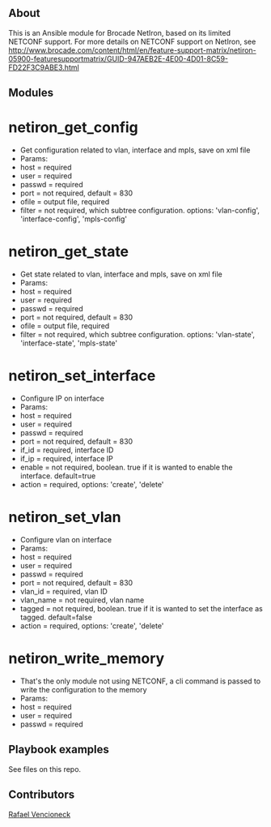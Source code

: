 ## About

This is an Ansible module for Brocade NetIron, based on its limited NETCONF support.
For more details on NETCONF support on NetIron, see http://www.brocade.com/content/html/en/feature-support-matrix/netiron-05900-featuresupportmatrix/GUID-947AEB2E-4E00-4D01-8C59-FD22F3C9ABE3.html

## Modules

# netiron_get_config
* Get configuration related to vlan, interface and mpls, save on xml file
* Params:
 * host = required
 * user = required
 * passwd = required
 * port = not required, default = 830
 * ofile = output file, required
 * filter = not required, which subtree configuration. options: 'vlan-config', 'interface-config', 'mpls-config'

# netiron_get_state
* Get state related to vlan, interface and mpls, save on xml file
* Params:
 * host = required
 * user = required
 * passwd = required
 * port = not required, default = 830
 * ofile = output file, required
 * filter = not required, which subtree configuration. options: 'vlan-state', 'interface-state', 'mpls-state'

# netiron_set_interface
* Configure IP on interface
* Params:
 * host = required
 * user = required
 * passwd = required
 * port = not required, default = 830
 * if_id = required, interface ID
 * if_ip = required, interface IP
 * enable = not required, boolean. true if it is wanted to enable the interface. default=true
 * action = required, options: 'create', 'delete'

# netiron_set_vlan
* Configure vlan on interface
* Params:
 * host = required
 * user = required
 * passwd = required
 * port = not required, default = 830
 * vlan_id = required, vlan ID
 * vlan_name = not required, vlan name
 * tagged = not required, boolean. true if it is wanted to set the interface as tagged. default=false
 * action = required, options: 'create', 'delete'

# netiron_write_memory
* That's the only module not using NETCONF, a cli command is passed to write the configuration to the memory
* Params:
 * host = required
 * user = required
 * passwd = required

## Playbook examples

See files on this repo.

## Contributors
[Rafael Vencioneck](https://github.com/rdvencioneck)

